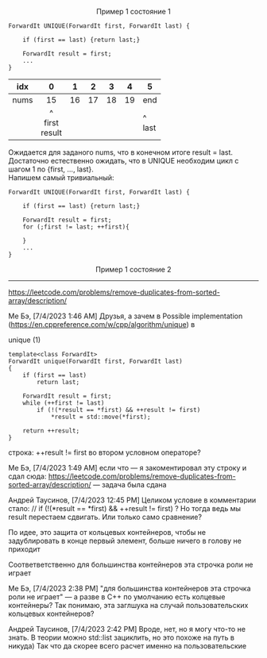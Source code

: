 <p align="center"> Пример 1 состояние 1 </p>

```objectives
ForwardIt UNIQUE(ForwardIt first, ForwardIt last) {
    
    if (first == last) {return last;} 
 
    ForwardIt result = first;
    ...
}
```

|  idx 	|    0    	| 1  	| 2  	| 3  	| 4  	| 5      	|
|:----:	|:-------:	|----	|----	|----	|----	|--------	|
| nums 	|    15   	| 16 	| 17 	| 18 	| 19 	| end    	|
|      	| ^ <br> first <br>	result |    	|    	|    	|    	| ^ <br> last 	|

Ожидается для заданого nums, что в конечном итоге result = last. Достаточно естественно ожидать, что в UNIQUE необходим цикл с шагом 1 по {first, ..., last}.  
Напишем самый тривиальный: 

```objectives
ForwardIt UNIQUE(ForwardIt first, ForwardIt last) {
    
    if (first == last) {return last;} 
 
    ForwardIt result = first;
    for (;first != last; ++first){
        
    }
    ...
}
```

<p align="center"> Пример 1 состояние 2 </p>

_____________________

https://leetcode.com/problems/remove-duplicates-from-sorted-array/description/

Ме Бэ, [7/4/2023 1:46 AM]
Друзья, а зачем в Possible implementation (https://en.cppreference.com/w/cpp/algorithm/unique) в

unique (1)
```objectives
template<class ForwardIt>
ForwardIt unique(ForwardIt first, ForwardIt last)
{
    if (first == last)
        return last;
 
    ForwardIt result = first;
    while (++first != last)
        if (!(*result == *first) && ++result != first)
            *result = std::move(*first);
 
    return ++result;
}
```

строка: ++result != first во втором условном операторе?

Ме Бэ, [7/4/2023 1:49 AM]
если что — я закоментировал эту строку и сдал сюда: https://leetcode.com/problems/remove-duplicates-from-sorted-array/description/ — задача была сдана


Андрей Таусинов, [7/4/2023 12:45 PM]
Целиком условие в комментарии стало:
//         if (!(*result == *first) && ++result != first)   ?
Но тогда ведь мы result перестаем сдвигать.
Или только само сравнение?

По идее, это защита от кольцевых контейнеров, чтобы не задублировать в конце первый элемент, больше ничего в голову не приходит

Соответветственно для большинства контейнеров эта строчка роли не играет

Ме Бэ, [7/4/2023 2:38 PM]
"для большинства контейнеров эта строчка роли не играет" — а разве в C++ по умолчанию есть колцевые контейнеры? Так понимаю, эта заглшука на случай пользовательских кольцевых контейнеров?

Андрей Таусинов, [7/4/2023 2:42 PM]
Вроде, нет, но я могу что-то не знать. В теории можно std::list зациклить, но это похоже на путь в никуда) Так что да скорее всего расчет именно на пользовательские
